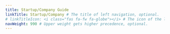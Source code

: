 ```yaml
---
title: Startup/Company Guide
linkTitle: Startup/Company # The title of left navigation, optional.
# linkTitleIcon: <i class="fas fa-fw fa-globe"></i> # The icon of the link title, optional.
navWeight: 990 # Upper weight gets higher precedence, optional.
---
```

